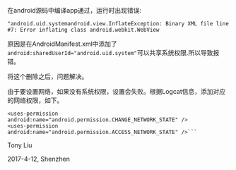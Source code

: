 在android源码中编译app通过，运行时出现错误:

`"android.uid.systemandroid.view.InflateException: Binary XML file line #7: Error inflating class android.webkit.WebView`

原因是在AndroidManifest.xml中添加了`android:sharedUserId="android.uid.system"`可以共享系统权限.所以导致报错。
	
将这个删除之后，问题解决。
	
由于要设置网络，如果没有系统权限，设置会失败。根据Logcat信息，添加对应的网络权限，如下。

```
<uses-permission android:name="android.permission.CHANGE_NETWORK_STATE" />
<uses-permission android:name="android.permission.ACCESS_NETWORK_STATE" />```
```

Tony Liu 

2017-4-12, Shenzhen